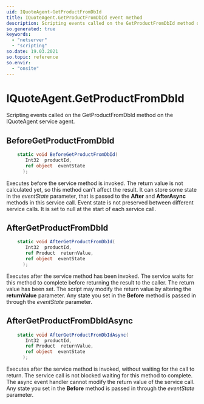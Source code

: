 ```yaml
---
uid: IQuoteAgent-GetProductFromDbId
title: IQuoteAgent.GetProductFromDbId event method
description: Scripting events called on the GetProductFromDbId method on the IQuoteAgent service agent.
so.generated: true
keywords:
  - "netserver"
  - "scripting"
so.date: 19.03.2021
so.topic: reference
so.envir:
  - "onsite"
---
```

# IQuoteAgent.GetProductFromDbId

Scripting events called on the <see cref='M:SuperOffice.CRM.Services.IQuoteAgent.GetProductFromDbId'>GetProductFromDbId</see> method on the <see cref='IQuoteAgent'>IQuoteAgent</see>  service agent.

## BeforeGetProductFromDbId
```cs
    static void BeforeGetProductFromDbId(
       Int32  productId,
       ref object  eventState
      );
```
Executes before the service method is invoked.
The return value is not calculated yet, so this method can't affect the result.
It can store some state in the *eventState* parameter, that is passed to the **After** and **AfterAsync** methods in this service call.
Event state is not preserved between different service calls. It is set to null at the start of each service call.
## AfterGetProductFromDbId
```cs
    static void AfterGetProductFromDbId(
       Int32  productId,
       ref Product  returnValue,
       ref object  eventState
      );
```
Executes after the service method has been invoked. The service waits for this method to complete before returning the result to the caller.
The return value has been set. The script may modify the return value by altering the **returnValue** parameter.
Any state you set in the **Before** method is passed in through the *eventState* parameter.
## AfterGetProductFromDbIdAsync
```cs
    static void AfterGetProductFromDbIdAsync(
       Int32  productId,
       ref Product  returnValue,
       ref object  eventState
      );
```
Executes after the service method is invoked, without waiting for the call to return.
The service call is not blocked waiting for this method to complete.
The async event handler cannot modify the return value of the service call.
Any state you set in the **Before** method is passed in through the *eventState* parameter.

